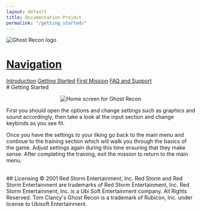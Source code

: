 ```yaml
---
layout: default
title: Documentation Project
permalink: "/getting_started/"
---
```

<link href="../style.css" rel="stylesheet">
<div id="sideBar" class="sidenav
	<p align="center">
		<img src="../images/ghostreconlogo.png" alt="Ghost Recon logo">
	</p>
	<h1><u>Navigation</u></h1>
	<a href="../home">Introduction</a>
	<a href="../getting_started" class="cur">Getting Started</a>
	<a href="../mission">First Mission</a>
	<a href="../faq">FAQ and Support</a>
</div>
# Getting Started
<p align="center">
	<img src="../images/grhome.png" alt="Home screen for Ghost Recon" />
</p>
First you should open the options and change settings such as graphics and sound 
accordingly, then take a look at the input section and change keybinds as you see fit. 

Once you have the settings to your liking go back to the main 
menu and continue to the training section which will walk you through the basics of the game. 
Adjust settings again during this time ensuring that they make sense.
After completing the training, exit the mission to return to the main menu.

<br>
## Licensing
© 2001 Red Storm Entertainment, Inc. Red Storm and Red Storm Entertainment are trademarks of Red Storm Entertainment, Inc. Red Storm Entertainment, Inc. 
is a Ubi Soft Entertainment company. All Rights Reserved. Tom Clancy's Ghost Recon is a trademark of Rubicon, Inc. under license to Ubisoft Entertainment.